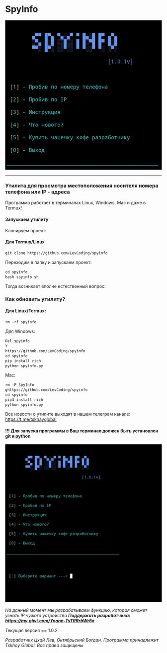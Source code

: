 # SpyInfo
![alt text](mainscreen.jpg)
_____
### Утилита для просмотра местоположения носителя номера телефона или IP - адреса

Программа работает в терминалах Linux, Windows, Mac и даже в Termux!

#### Запускаем утилиту
Клонируем проект:
#### Для Termux/Linux
```
git clone https://github.com/LevCoding/spyinfo
```
Переходим в папку и запускаем проект:
```
cd spyinfo
bash spyinfo.sh
```
Тогда возникает вполне естественный вопрос:
### Как обновить утилиту?
#### Для Linux/Termux:
```
rm -rf spyinfo
```
Для Windows:
```
Del spyinfo
Y
https://github.com/LevCoding/spyinfo
cd spyinfo
pip install rich
python spyinfo.py
```
Mac:
```
rm -P SpyInfo
ghttps://github.com/LevCoding/spyinfo
cd spyinfo
pip3 install rich
python spyinfo.py
```
Все новости о утилите выходят в нашем телеграм канале:
https://t.me/tskhayglobal
#### !!! Для запуска программы в Ваш терминал должен быть установлен git и python

![alt text](instruc.gif)

_На данный момент мы разрабатываем функцию, которая сможет узнать IP чужого устройства_
***Поддержать разработчика: 
https://my.qiwi.com/Yoann-TsTRRrbWr5n***

Текущая версия == 1.0.2


 _Разработчик Цхай Лев, Октябрьский Богдан. Программа принадлежит Tskhay Global._
 _Все права защищены_
